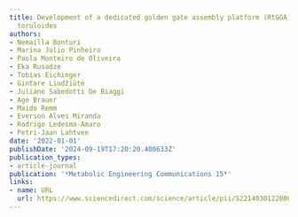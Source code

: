 ```yaml
---
title: Development of a dedicated golden gate assembly platform (RtGGA) for Rhodotorula
  toruloides
authors:
- Nemailla Bonturi
- Marina Julio Pinheiro
- Paola Monteiro de Oliveira
- Eka Rusadze
- Tobias Eichinger
- Gintare Liudžiūtė
- Juliano Sabedotti De Biaggi
- Age Brauer
- Maido Remm
- Everson Alves Miranda
- Rodrigo Ledesma-Amaro
- Petri-Jaan Lahtvee
date: '2022-01-01'
publishDate: '2024-09-19T17:20:20.400633Z'
publication_types:
- article-journal
publication: '*Metabolic Engineering Communications 15*'
links:
- name: URL
  url: https://www.sciencedirect.com/science/article/pii/S2214030122000098
---
```

